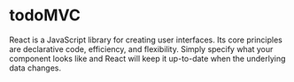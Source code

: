 # todoMVC
React is a JavaScript library for creating user interfaces. Its core principles are declarative code, efficiency, and flexibility. Simply specify what your component looks like and React will keep it up-to-date when the underlying data changes.
